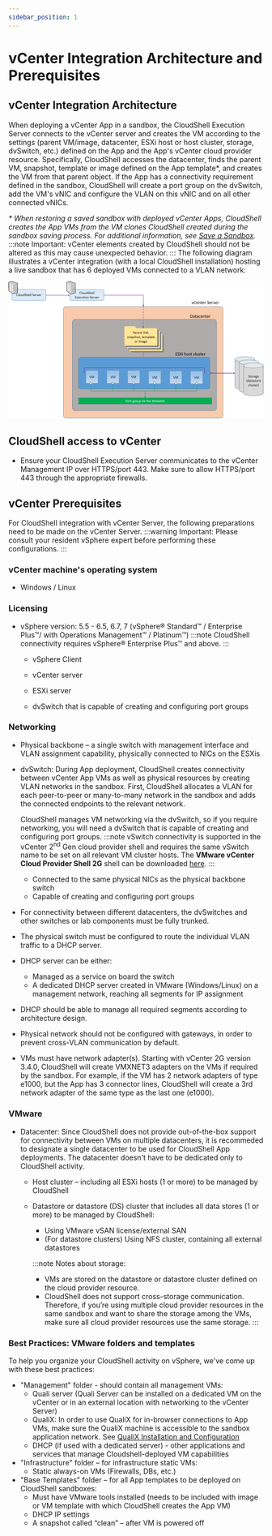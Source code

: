 ```yaml
---
sidebar_position: 1
---
```


# vCenter Integration Architecture and Prerequisites

## vCenter Integration Architecture

When deploying a vCenter App in a sandbox, the CloudShell Execution Server connects to the vCenter server and creates the VM according to the settings (parent VM/image, datacenter, ESXi host or host cluster, storage, dvSwitch, etc.) defined on the App and the App's vCenter cloud provider resource. Specifically, CloudShell accesses the datacenter, finds the parent VM, snapshot, template or image defined on the App template\*, and creates the VM from that parent object. If the App has a connectivity requirement defined in the sandbox, CloudShell will create a port group on the dvSwitch, add the VM's vNIC and configure the VLAN on this vNIC and on all other connected vNICs.

*\* When restoring a saved sandbox with deployed vCenter Apps, CloudShell creates the App VMs from the VM clones CloudShell created during the sandbox saving process. For additional information, see [Save a Sandbox](https://help.quali.com/Online%20Help/0.0/Portal/Content/CSP/LAB-MNG/Sndbx-Sv.htm).*
:::note Important:
vCenter elements created by CloudShell should not be altered as this may cause unexpected behavior.
:::
The following diagram illustrates a vCenter integration (with a local CloudShell installation) hosting a live sandbox that has 6 deployed VMs connected to a VLAN network:

![](/Images/Admin-Guide/Inventory-Operations/vCenter-Architecture_620x333.png)

## CloudShell access to vCenter

- Ensure your CloudShell Execution Server communicates to the vCenter Management IP over HTTPS/port 443. Make sure to allow HTTPS/port 443 through the appropriate firewalls.

## vCenter Prerequisites

For CloudShell integration with vCenter Server, the following preparations need to be made on the vCenter Server.
:::warning Important:
Please consult your resident vSphere expert before performing these configurations.
:::
### vCenter machine's operating system

- Windows / Linux

### Licensing

- vSphere version: 5.5 - 6.5, 6.7, 7 (vSphere® Standard™ / Enterprise Plus™/ with Operations Management™ / Platinum™)
    :::note
    CloudShell connectivity requires vSphere® Enterprise Plus™ and above.
    :::
    - vSphere Client
        
    - vCenter server
        
    - ESXi server
        
    - dvSwitch that is capable of creating and configuring port groups
        

### Networking

- Physical backbone – a single switch with management interface and VLAN assignment capability, physically connected to NICs on the ESXis
- dvSwitch: During App deployment, CloudShell creates connectivity between vCenter App VMs as well as physical resources by creating VLAN networks in the sandbox. First, CloudShell allocates a VLAN for each peer-to-peer or many-to-many network in the sandbox and adds the connected endpoints to the relevant network.
    
    CloudShell manages VM networking via the dvSwitch, so if you require networking, you will need a dvSwitch that is capable of creating and configuring port groups.
    :::note
    vSwitch connectivity is supported in the vCenter 2<sup>nd</sup> Gen cloud provider shell and requires the same vSwitch name to be set on all relevant VM cluster hosts. The **VMware vCenter Cloud Provider Shell 2G** shell can be downloaded [here](https://community.quali.com/repos/5386/vmware-vcenter-cloud-provider-shell-2g).
    :::
    - Connected to the same physical NICs as the physical backbone switch
    - Capable of creating and configuring port groups
- For connectivity between different datacenters, the dvSwitches and other switches or lab components must be fully trunked.
- The physical switch must be configured to route the individual VLAN traffic to a DHCP server.
- DHCP server can be either:
    - Managed as a service on board the switch
    - A dedicated DHCP server created in VMware (Windows/Linux) on a management network, reaching all segments for IP assignment
- DHCP should be able to manage all required segments according to architecture design.
- Physical network should not be configured with gateways, in order to prevent cross-VLAN communication by default.
- VMs must have network adapter(s). Starting with vCenter 2G version 3.4.0, CloudShell will create VMXNET3 adapters on the VMs if required by the sandbox. For example, if the VM has 2 network adapters of type e1000, but the App has 3 connector lines, CloudShell will create a 3rd network adapter of the same type as the last one (e1000).

### VMware

- Datacenter: Since CloudShell does not provide out-of-the-box support for connectivity between VMs on multiple datacenters, it is recommeded to designate a single datacenter to be used for CloudShell App deployments. The datacenter doesn't have to be dedicated only to CloudShell activity.
    
    - Host cluster – including all ESXi hosts (1 or more) to be managed by CloudShell
    - Datastore or datastore (DS) cluster that includes all data stores (1 or more) to be managed by CloudShell:
        
        - Using VMware vSAN license/external SAN
        - (For datastore clusters) Using NFS cluster, containing all external datastores
        
        :::note Notes about storage:
        - VMs are stored on the datastore or datastore cluster defined on the cloud provider resource.
        - CloudShell does not support cross-storage communication. Therefore, if you’re using multiple cloud provider resources in the same sandbox and want to share the storage among the VMs, make sure all cloud provider resources use the same storage.
        :::

### Best Practices: VMware folders and templates

To help you organize your CloudShell activity on vSphere, we've come up with these best practices:

- "Management" folder - should contain all management VMs:
    - Quali server (Quali Server can be installed on a dedicated VM on the vCenter or in an external location with networking to the vCenter Server)
    - QualiX: In order to use QualiX for in-browser connections to App VMs, make sure the QualiX machine is accessible to the sandbox application network. See [QualiX Installation and Configuration](https://help.quali.com/Online%20Help/0.0/Portal/Content/QualiX/Qualix.htm)
    - DHCP (if used with a dedicated server) - other applications and services that manage Cloudshell-deployed VM capabilities
- "Infrastructure" folder – for infrastructure static VMs:
    - Static always-on VMs (Firewalls, DBs, etc.)
- "Base Templates" folder – for all App templates to be deployed on CloudShell sandboxes:
    - Must have VMware tools installed (needs to be included with image or VM template with which CloudShell creates the App VM)
    - DHCP IP settings
    - A snapshot called “clean” – after VM is powered off
